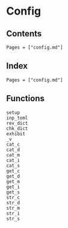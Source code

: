 # Config

## Contents

```@contents
Pages = ["config.md"]
```

## Index

```@index
Pages = ["config.md"]
```

## Functions

```@docs
setup
inp_toml
rev_dict
chk_dict
exhibit
_v
cat_c
cat_d
cat_m
cat_i
cat_s
get_c
get_d
get_m
get_i
get_s
str_c
str_d
str_m
str_i
str_s
```
